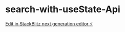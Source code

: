 # search-with-useState-Api

[Edit in StackBlitz next generation editor ⚡️](https://stackblitz.com/~/github.com/MoinShaikh611/search-with-useState-Api)